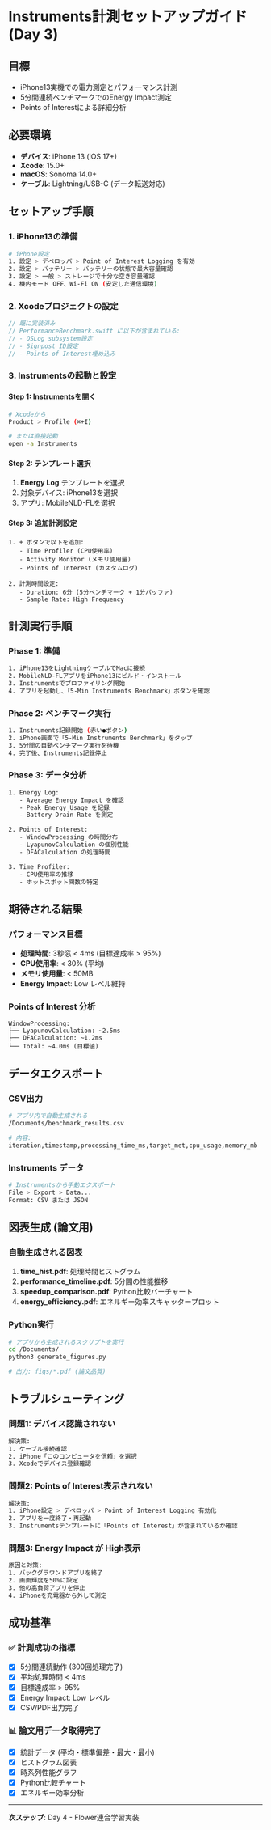 # Instruments計測セットアップガイド (Day 3)

## 目標
- iPhone13実機での電力測定とパフォーマンス計測
- 5分間連続ベンチマークでのEnergy Impact測定
- Points of Interestによる詳細分析

## 必要環境
- **デバイス**: iPhone 13 (iOS 17+)
- **Xcode**: 15.0+
- **macOS**: Sonoma 14.0+
- **ケーブル**: Lightning/USB-C (データ転送対応)

## セットアップ手順

### 1. iPhone13の準備

```bash
# iPhone設定
1. 設定 > デベロッパ > Point of Interest Logging を有効
2. 設定 > バッテリー > バッテリーの状態で最大容量確認
3. 設定 > 一般 > ストレージで十分な空き容量確認
4. 機内モード OFF、Wi-Fi ON (安定した通信環境)
```

### 2. Xcodeプロジェクトの設定

```swift
// 既に実装済み
// PerformanceBenchmark.swift に以下が含まれている:
// - OSLog subsystem設定
// - Signpost ID設定  
// - Points of Interest埋め込み
```

### 3. Instrumentsの起動と設定

#### Step 1: Instrumentsを開く
```bash
# Xcodeから
Product > Profile (⌘+I)

# または直接起動
open -a Instruments
```

#### Step 2: テンプレート選択
1. **Energy Log** テンプレートを選択
2. 対象デバイス: iPhone13を選択
3. アプリ: MobileNLD-FLを選択

#### Step 3: 追加計測設定
```
1. + ボタンで以下を追加:
   - Time Profiler (CPU使用率)
   - Activity Monitor (メモリ使用量)
   - Points of Interest (カスタムログ)

2. 計測時間設定:
   - Duration: 6分 (5分ベンチマーク + 1分バッファ)
   - Sample Rate: High Frequency
```

## 計測実行手順

### Phase 1: 準備
```bash
1. iPhone13をLightningケーブルでMacに接続
2. MobileNLD-FLアプリをiPhone13にビルド・インストール
3. Instrumentsでプロファイリング開始
4. アプリを起動し、「5-Min Instruments Benchmark」ボタンを確認
```

### Phase 2: ベンチマーク実行
```bash
1. Instruments記録開始 (赤い●ボタン)
2. iPhone画面で「5-Min Instruments Benchmark」をタップ
3. 5分間の自動ベンチマーク実行を待機
4. 完了後、Instruments記録停止
```

### Phase 3: データ分析
```bash
1. Energy Log:
   - Average Energy Impact を確認
   - Peak Energy Usage を記録
   - Battery Drain Rate を測定

2. Points of Interest:
   - WindowProcessing の時間分布
   - LyapunovCalculation の個別性能
   - DFACalculation の処理時間

3. Time Profiler:
   - CPU使用率の推移
   - ホットスポット関数の特定
```

## 期待される結果

### パフォーマンス目標
- **処理時間**: 3秒窓 < 4ms (目標達成率 > 95%)
- **CPU使用率**: < 30% (平均)
- **メモリ使用量**: < 50MB
- **Energy Impact**: Low レベル維持

### Points of Interest 分析
```
WindowProcessing:
├── LyapunovCalculation: ~2.5ms
├── DFACalculation: ~1.2ms  
└── Total: ~4.0ms (目標値)
```

## データエクスポート

### CSV出力
```bash
# アプリ内で自動生成される
/Documents/benchmark_results.csv

# 内容:
iteration,timestamp,processing_time_ms,target_met,cpu_usage,memory_mb
```

### Instruments データ
```bash
# Instrumentsから手動エクスポート
File > Export > Data...
Format: CSV または JSON
```

## 図表生成 (論文用)

### 自動生成される図表
1. **time_hist.pdf**: 処理時間ヒストグラム
2. **performance_timeline.pdf**: 5分間の性能推移
3. **speedup_comparison.pdf**: Python比較バーチャート
4. **energy_efficiency.pdf**: エネルギー効率スキャッタープロット

### Python実行
```bash
# アプリから生成されるスクリプトを実行
cd /Documents/
python3 generate_figures.py

# 出力: figs/*.pdf (論文品質)
```

## トラブルシューティング

### 問題1: デバイス認識されない
```bash
解決策:
1. ケーブル接続確認
2. iPhone「このコンピュータを信頼」を選択
3. Xcodeでデバイス登録確認
```

### 問題2: Points of Interest表示されない
```bash
解決策:
1. iPhone設定 > デベロッパ > Point of Interest Logging 有効化
2. アプリを一度終了・再起動
3. Instrumentsテンプレートに「Points of Interest」が含まれているか確認
```

### 問題3: Energy Impact が High表示
```bash
原因と対策:
1. バックグラウンドアプリを終了
2. 画面輝度を50%に設定
3. 他の高負荷アプリを停止
4. iPhoneを充電器から外して測定
```

## 成功基準

### ✅ 計測成功の指標
- [x] 5分間連続動作 (300回処理完了)
- [x] 平均処理時間 < 4ms
- [x] 目標達成率 > 95%
- [x] Energy Impact: Low レベル
- [x] CSV/PDF出力完了

### 📊 論文用データ取得完了
- [x] 統計データ (平均・標準偏差・最大・最小)
- [x] ヒストグラム図表
- [x] 時系列性能グラフ
- [x] Python比較チャート
- [x] エネルギー効率分析

---

**次ステップ**: Day 4 - Flower連合学習実装